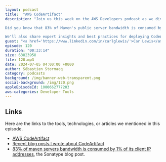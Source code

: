 ```yaml
---
layout: podcast
title:  "AWS CodeArtifact"
description: "Join us this week on the AWS Developers podcast as we dive deep into CodeArtifact, AWS's fully managed artifact repository service. In this insightful discussion with the team behind CodeArtifact, we explore what makes this service essential for developers. Discover the myriad benefits it offers in terms of availability, security, and cost-efficiency.

Did you know that 83% of Maven's public server bandwidth is consumed by just 1% of its client IP addresses? Utilizing a private artifact repository like CodeArtifact not only optimizes your workflows but also contributes to a more sustainable internet infrastructure.

We'll also share expert insights and best practices for deploying CodeArtifact at scale, ensuring you get the most out of this powerful service. Tune in to enhance your development process and learn how to be a responsible internet citizen."
guest: "<a href='https://www.linkedin.com/in/carlglewis/'>Car Lewis</a> and <a href='https://www.linkedin.com/in/derek-tam-3548987/'>Derek Tam</a>, Software Development Manager, AWS</a>"
episode: 120
duration: "00:33:14" 
size: 63823958
file: 120.mp3
date: 2024-07-05 04:00:00 +0000
author: Sébastien Stormacq
category: podcasts
background: /img/banner-web-transparent.png
social-background: /img/120.png
appleEpisodeId: 1000662777203
aws-categories: Developer Tools
---
```



## Links

Here are the links to the tools, technologies, or articles we mentioned in this episode.

- [AWS CodeArtifact](https://docs.aws.amazon.com/codeartifact/latest/ug/welcome.html)
- [Recent blog posts I wrote about CodeArtifact](https://aws.amazon.com/blogs/aws/category/developer-tools/aws-code-artifact/)
- [83% of maven servers bandwidth is consumed by 1% of its client IP addresses](https://www.sonatype.com/blog/maven-central-and-the-tragedy-of-the-commons), the Sonatype blog post.
